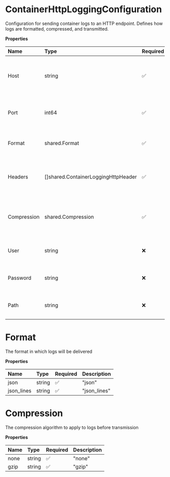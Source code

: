 # ContainerHttpLoggingConfiguration

Configuration for sending container logs to an HTTP endpoint. Defines how logs are formatted, compressed, and transmitted.

**Properties**

| Name        | Type                                | Required | Description                                                    |
| :---------- | :---------------------------------- | :------- | :------------------------------------------------------------- |
| Host        | string                              | ✅       | The hostname or IP address of the HTTP logging endpoint        |
| Port        | int64                               | ✅       | The port number of the HTTP logging endpoint (1-65535)         |
| Format      | shared.Format                       | ✅       | The format in which logs will be delivered                     |
| Headers     | []shared.ContainerLoggingHttpHeader | ✅       | Optional HTTP headers to include in log transmission requests  |
| Compression | shared.Compression                  | ✅       | The compression algorithm to apply to logs before transmission |
| User        | string                              | ❌       | Optional username for HTTP authentication                      |
| Password    | string                              | ❌       | Optional password for HTTP authentication                      |
| Path        | string                              | ❌       | Optional URL path for the HTTP endpoint                        |

# Format

The format in which logs will be delivered

**Properties**

| Name       | Type   | Required | Description  |
| :--------- | :----- | :------- | :----------- |
| json       | string | ✅       | "json"       |
| json_lines | string | ✅       | "json_lines" |

# Compression

The compression algorithm to apply to logs before transmission

**Properties**

| Name | Type   | Required | Description |
| :--- | :----- | :------- | :---------- |
| none | string | ✅       | "none"      |
| gzip | string | ✅       | "gzip"      |
